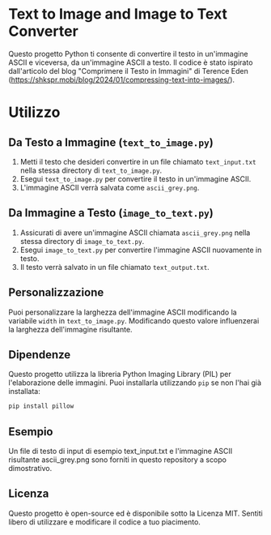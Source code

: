 # Text to Image and Image to Text Converter
Questo progetto Python ti consente di convertire il testo in un'immagine ASCII e viceversa, da un'immagine ASCII a testo. Il codice è stato ispirato dall'articolo del blog "Comprimere il Testo in Immagini" di Terence Eden (https://shkspr.mobi/blog/2024/01/compressing-text-into-images/).

# Utilizzo

## Da Testo a Immagine (`text_to_image.py`)
1. Metti il testo che desideri convertire in un file chiamato `text_input.txt` nella stessa directory di `text_to_image.py`.
2. Esegui `text_to_image.py` per convertire il testo in un'immagine ASCII.
3. L'immagine ASCII verrà salvata come `ascii_grey.png`.

## Da Immagine a Testo (`image_to_text.py`)
1. Assicurati di avere un'immagine ASCII chiamata `ascii_grey.png` nella stessa directory di `image_to_text.py`.
2. Esegui `image_to_text.py` per convertire l'immagine ASCII nuovamente in testo.
3. Il testo verrà salvato in un file chiamato `text_output.txt`.

## Personalizzazione
Puoi personalizzare la larghezza dell'immagine ASCII modificando la variabile `width` in `text_to_image.py`. Modificando questo valore influenzerai la larghezza dell'immagine risultante.

## Dipendenze
Questo progetto utilizza la libreria Python Imaging Library (PIL) per l'elaborazione delle immagini. Puoi installarla utilizzando `pip` se non l'hai già installata:

```bash
pip install pillow
```

## Esempio
Un file di testo di input di esempio text_input.txt e l'immagine ASCII risultante ascii_grey.png sono forniti in questo repository a scopo dimostrativo.

## Licenza
Questo progetto è open-source ed è disponibile sotto la Licenza MIT. Sentiti libero di utilizzare e modificare il codice a tuo piacimento.
